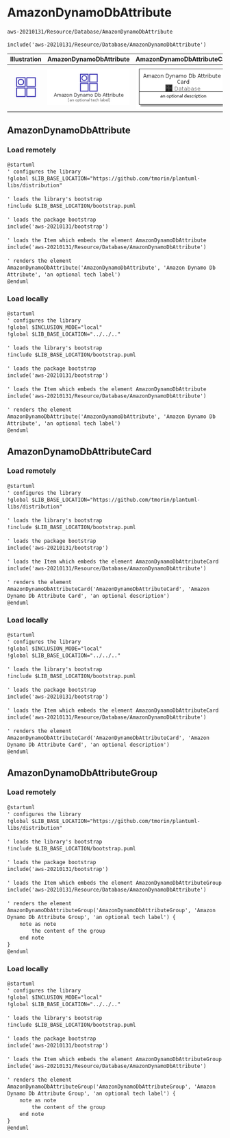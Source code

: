 # AmazonDynamoDbAttribute


```text
aws-20210131/Resource/Database/AmazonDynamoDbAttribute
```

```text
include('aws-20210131/Resource/Database/AmazonDynamoDbAttribute')
```



| Illustration | AmazonDynamoDbAttribute | AmazonDynamoDbAttributeCard | AmazonDynamoDbAttributeGroup |
| :---: | :---: | :---: | :---: |
| ![illustration for Illustration](../../../aws-20210131/Resource/Database/AmazonDynamoDbAttribute.png) | ![illustration for AmazonDynamoDbAttribute](../../../aws-20210131/Resource/Database/AmazonDynamoDbAttribute.Local.png) | ![illustration for AmazonDynamoDbAttributeCard](../../../aws-20210131/Resource/Database/AmazonDynamoDbAttributeCard.Local.png) | ![illustration for AmazonDynamoDbAttributeGroup](../../../aws-20210131/Resource/Database/AmazonDynamoDbAttributeGroup.Local.png) |




## AmazonDynamoDbAttribute

### Load remotely
```plantuml
@startuml
' configures the library
!global $LIB_BASE_LOCATION="https://github.com/tmorin/plantuml-libs/distribution"

' loads the library's bootstrap
!include $LIB_BASE_LOCATION/bootstrap.puml

' loads the package bootstrap
include('aws-20210131/bootstrap')

' loads the Item which embeds the element AmazonDynamoDbAttribute
include('aws-20210131/Resource/Database/AmazonDynamoDbAttribute')

' renders the element
AmazonDynamoDbAttribute('AmazonDynamoDbAttribute', 'Amazon Dynamo Db Attribute', 'an optional tech label')
@enduml
```

### Load locally
```plantuml
@startuml
' configures the library
!global $INCLUSION_MODE="local"
!global $LIB_BASE_LOCATION="../../.."

' loads the library's bootstrap
!include $LIB_BASE_LOCATION/bootstrap.puml

' loads the package bootstrap
include('aws-20210131/bootstrap')

' loads the Item which embeds the element AmazonDynamoDbAttribute
include('aws-20210131/Resource/Database/AmazonDynamoDbAttribute')

' renders the element
AmazonDynamoDbAttribute('AmazonDynamoDbAttribute', 'Amazon Dynamo Db Attribute', 'an optional tech label')
@enduml
```

## AmazonDynamoDbAttributeCard

### Load remotely
```plantuml
@startuml
' configures the library
!global $LIB_BASE_LOCATION="https://github.com/tmorin/plantuml-libs/distribution"

' loads the library's bootstrap
!include $LIB_BASE_LOCATION/bootstrap.puml

' loads the package bootstrap
include('aws-20210131/bootstrap')

' loads the Item which embeds the element AmazonDynamoDbAttributeCard
include('aws-20210131/Resource/Database/AmazonDynamoDbAttribute')

' renders the element
AmazonDynamoDbAttributeCard('AmazonDynamoDbAttributeCard', 'Amazon Dynamo Db Attribute Card', 'an optional description')
@enduml
```

### Load locally
```plantuml
@startuml
' configures the library
!global $INCLUSION_MODE="local"
!global $LIB_BASE_LOCATION="../../.."

' loads the library's bootstrap
!include $LIB_BASE_LOCATION/bootstrap.puml

' loads the package bootstrap
include('aws-20210131/bootstrap')

' loads the Item which embeds the element AmazonDynamoDbAttributeCard
include('aws-20210131/Resource/Database/AmazonDynamoDbAttribute')

' renders the element
AmazonDynamoDbAttributeCard('AmazonDynamoDbAttributeCard', 'Amazon Dynamo Db Attribute Card', 'an optional description')
@enduml
```

## AmazonDynamoDbAttributeGroup

### Load remotely
```plantuml
@startuml
' configures the library
!global $LIB_BASE_LOCATION="https://github.com/tmorin/plantuml-libs/distribution"

' loads the library's bootstrap
!include $LIB_BASE_LOCATION/bootstrap.puml

' loads the package bootstrap
include('aws-20210131/bootstrap')

' loads the Item which embeds the element AmazonDynamoDbAttributeGroup
include('aws-20210131/Resource/Database/AmazonDynamoDbAttribute')

' renders the element
AmazonDynamoDbAttributeGroup('AmazonDynamoDbAttributeGroup', 'Amazon Dynamo Db Attribute Group', 'an optional tech label') {
    note as note
        the content of the group
    end note
}
@enduml
```

### Load locally
```plantuml
@startuml
' configures the library
!global $INCLUSION_MODE="local"
!global $LIB_BASE_LOCATION="../../.."

' loads the library's bootstrap
!include $LIB_BASE_LOCATION/bootstrap.puml

' loads the package bootstrap
include('aws-20210131/bootstrap')

' loads the Item which embeds the element AmazonDynamoDbAttributeGroup
include('aws-20210131/Resource/Database/AmazonDynamoDbAttribute')

' renders the element
AmazonDynamoDbAttributeGroup('AmazonDynamoDbAttributeGroup', 'Amazon Dynamo Db Attribute Group', 'an optional tech label') {
    note as note
        the content of the group
    end note
}
@enduml
```

